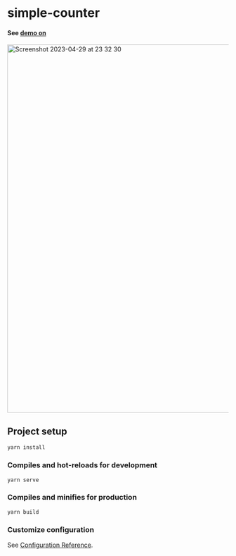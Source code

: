 # simple-counter

#### See [demo on](https://doniben.github.io/vue-simple-counter/)

<img width="837" alt="Screenshot 2023-04-29 at 23 32 30" src="https://user-images.githubusercontent.com/51678086/235337348-60e67549-4c43-491d-9d9b-365ea6e2efb7.png">


## Project setup
```
yarn install
```

### Compiles and hot-reloads for development
```
yarn serve
```

### Compiles and minifies for production
```
yarn build
```

### Customize configuration
See [Configuration Reference](https://cli.vuejs.org/config/).
